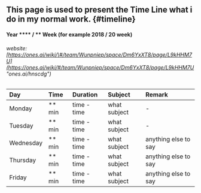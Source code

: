 ## This page is used to present the Time Line what i do in my normal work. {#timeline}

#### 

#### Year \*\*\*\* / \*\* Week \(for example 2018 / 20 week\)

###### website: [https://ones.ai/wiki/\#/team/Wunpniep/space/Dm6YxXT8/page/L9kHHM7U](https://ones.ai/wiki/#/team/Wunpniep/space/Dm6YxXT8/page/L9kHHM7U "ones.ai/hnscdg")

| Day | Time | Duration | Subject | Remark |
| :--- | :--- | :--- | :--- | :--- |
| Monday | \*\* min | time - time | what subject | - |
| Tuesday | \*\* min | time - time | what subject | - |
| Wednesday | \*\* min | time - time | what subject | anything else to say |
| Thursday | \*\* min | time - time | what subject | anything else to say |
| Friday | \*\* min | time - time | what subject | anything else to say |



